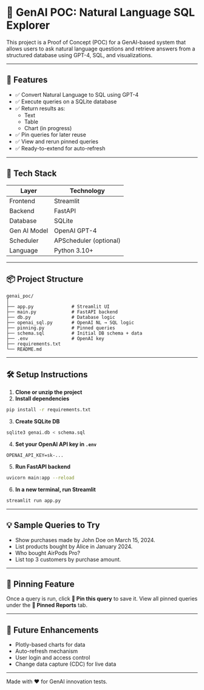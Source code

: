 # 🧠 GenAI POC: Natural Language SQL Explorer

This project is a Proof of Concept (POC) for a GenAI-based system that allows users to ask natural language questions and retrieve answers from a structured database using GPT-4, SQL, and visualizations.

---

## 🚀 Features

- ✅ Convert Natural Language to SQL using GPT-4
- ✅ Execute queries on a SQLite database
- ✅ Return results as:
  - Text
  - Table
  - Chart (in progress)
- ✅ Pin queries for later reuse
- ✅ View and rerun pinned queries
- ✅ Ready-to-extend for auto-refresh

---

## 🧱 Tech Stack

| Layer        | Technology         |
|--------------|--------------------|
| Frontend     | Streamlit          |
| Backend      | FastAPI            |
| Database     | SQLite             |
| Gen AI Model | OpenAI GPT-4       |
| Scheduler    | APScheduler (optional) |
| Language     | Python 3.10+       |

---

## 📦 Project Structure

```
genai_poc/
│
├── app.py              # Streamlit UI
├── main.py             # FastAPI backend
├── db.py               # Database logic
├── openai_sql.py       # OpenAI NL → SQL logic
├── pinning.py          # Pinned queries
├── schema.sql          # Initial DB schema + data
├── .env                # OpenAI key
├── requirements.txt
└── README.md
```

---

## 🛠️ Setup Instructions

1. **Clone or unzip the project**
2. **Install dependencies**
```bash
pip install -r requirements.txt
```
3. **Create SQLite DB**
```bash
sqlite3 genai.db < schema.sql
```
4. **Set your OpenAI API key in `.env`**
```
OPENAI_API_KEY=sk-...
```
5. **Run FastAPI backend**
```bash
uvicorn main:app --reload
```
6. **In a new terminal, run Streamlit**
```bash
streamlit run app.py
```

---

## 💡 Sample Queries to Try

- Show purchases made by John Doe on March 15, 2024.
- List products bought by Alice in January 2024.
- Who bought AirPods Pro?
- List top 3 customers by purchase amount.

---

## 📌 Pinning Feature

Once a query is run, click **📌 Pin this query** to save it. View all pinned queries under the **📌 Pinned Reports** tab.

---

## 🧠 Future Enhancements

- Plotly-based charts for data
- Auto-refresh mechanism
- User login and access control
- Change data capture (CDC) for live data

---

Made with ❤️ for GenAI innovation tests.
